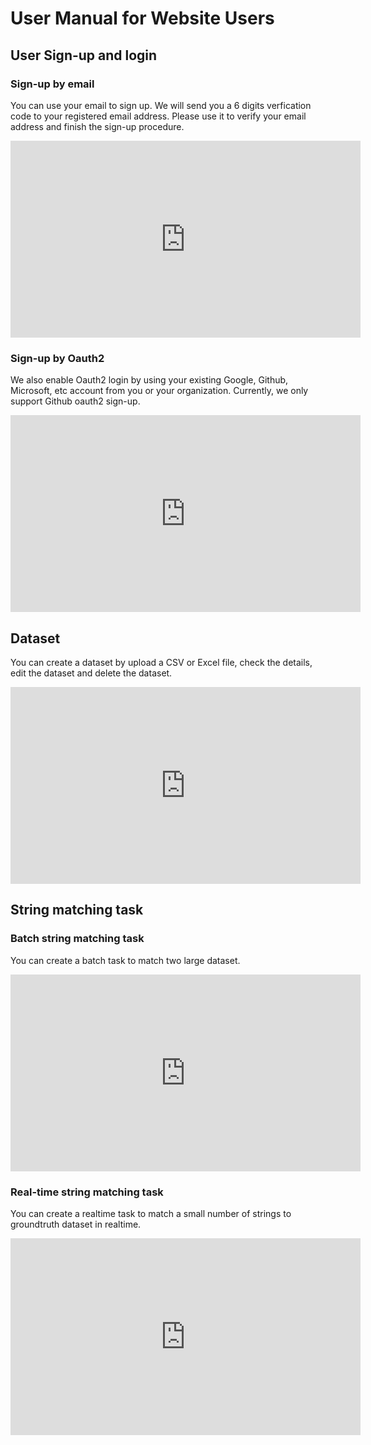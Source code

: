 # User Manual for Website Users

## User Sign-up and login
### Sign-up by email
You can use your email to sign up. We will send you a 6 digits verfication code to your registered email address. Please use it to verify your email address and finish the sign-up procedure.
<iframe width="560" height="315" src="https://www.youtube.com/embed/kUDswUp_rfE" title="YouTube video player" frameborder="0" allow="accelerometer; autoplay; clipboard-write; encrypted-media; gyroscope; picture-in-picture" allowfullscreen></iframe>

### Sign-up by Oauth2
We also enable Oauth2 login by using your existing Google, Github, Microsoft, etc account from you or your organization. Currently, we only support Github oauth2 sign-up.
<iframe width="560" height="315" src="https://www.youtube.com/embed/yC5bsUxEyTM" title="YouTube video player" frameborder="0" allow="accelerometer; autoplay; clipboard-write; encrypted-media; gyroscope; picture-in-picture" allowfullscreen></iframe>

## Dataset
You can create a dataset by upload a CSV or Excel file, check the details, edit the dataset and delete the dataset.
<iframe width="560" height="315" src="https://www.youtube.com/embed/gNYP93NY6xs" title="YouTube video player" frameborder="0" allow="accelerometer; autoplay; clipboard-write; encrypted-media; gyroscope; picture-in-picture" allowfullscreen></iframe>

## String matching task
### Batch string matching task
You can create a batch task to match two large dataset.
<iframe width="560" height="315" src="https://www.youtube.com/embed/dR7K3FRBZnk" title="YouTube video player" frameborder="0" allow="accelerometer; autoplay; clipboard-write; encrypted-media; gyroscope; picture-in-picture" allowfullscreen></iframe>


### Real-time string matching task
You can create a realtime task to match a small number of strings to groundtruth dataset in realtime.
<iframe width="560" height="315" src="https://www.youtube.com/embed/65BpaLMJ3ic" title="YouTube video player" frameborder="0" allow="accelerometer; autoplay; clipboard-write; encrypted-media; gyroscope; picture-in-picture" allowfullscreen></iframe>

